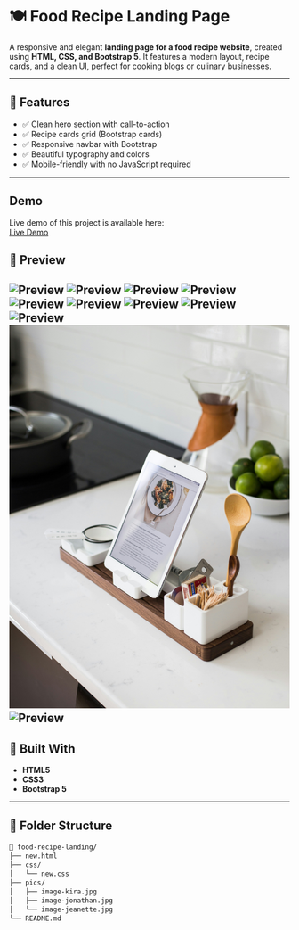 # 🍽️ Food Recipe Landing Page

A responsive and elegant **landing page for a food recipe website**, created using **HTML, CSS, and Bootstrap 5**. It features a modern layout, recipe cards, and a clean UI, perfect for cooking blogs or culinary businesses.

---

## 🌟 Features

- ✅ Clean hero section with call-to-action
- ✅ Recipe cards grid (Bootstrap cards)
- ✅ Responsive navbar with Bootstrap
- ✅ Beautiful typography and colors
- ✅ Mobile-friendly with no JavaScript required

---
## Demo

Live demo of this project is available here:  
[Live Demo](https://6831edfb900656d3bf0ad90c--poetic-melba-d3545a.netlify.app/)

## 📸 Preview

![Preview](./pics/143ec9242c4.png)
![Preview](/pics/4fcZ56pgZLN%20(1).png)
![Preview](./pics/c072942b4d4.png)
![Preview](./pics/MLS4ZURZN01.png)
![Preview](./pics/MaUcRXjm0Jd%20(4).png)
![Preview](./pics/InfLx1F8bh2.png)
![Preview](./pics/MaUcRXjm0Jd%20(3).png)
![Preview](./pics/MaUcRXjm0Jd%20(2).png)
![Preview](./pics/MaUcRXjm0Jd%20(1).png)
![Preview](./pics/jeff-sheldon-6MT4_Ut8a3Y-unsplash.jpg)
![Preview](./pics/Y0LfUxVFRq5.png)
---

## 🔧 Built With

- **HTML5**
- **CSS3**
- **Bootstrap 5**

---

## 📁 Folder Structure

```plaintext
📁 food-recipe-landing/
├── new.html
├── css/
│   └── new.css
├── pics/
│   ├── image-kira.jpg
│   ├── image-jonathan.jpg
│   └── image-jeanette.jpg
└── README.md
